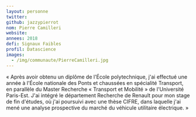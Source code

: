 ```yaml
---
layout: personne
twitter:
github: jazzypierrot
nom: Pierre Camilleri
website:
annees: 2018
defi: Signaux Faibles
profil: Datascience
images:
  - /img/communaute/PierreCamilleri.jpg
---
```


« Après avoir obtenu un diplôme de l'École polytechnique, j'ai effectué
une année à l'École nationale des Ponts et chaussées en spécialité
Transport, en parallèle du Master Recherche « Transport et Mobilité »
de l'Université Paris-Est. J'ai intégré le département Recherche de
Renault pour mon stage de fin d'études, où j'ai poursuivi avec une thèse
CIFRE, dans laquelle j'ai mené une analyse prospective du marché du
véhicule utilitaire électrique. »
